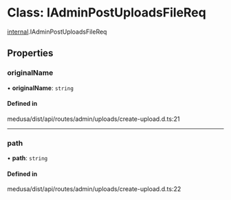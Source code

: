 # Class: IAdminPostUploadsFileReq

[internal](../modules/internal-26.md).IAdminPostUploadsFileReq

## Properties

### originalName

• **originalName**: `string`

#### Defined in

medusa/dist/api/routes/admin/uploads/create-upload.d.ts:21

___

### path

• **path**: `string`

#### Defined in

medusa/dist/api/routes/admin/uploads/create-upload.d.ts:22
